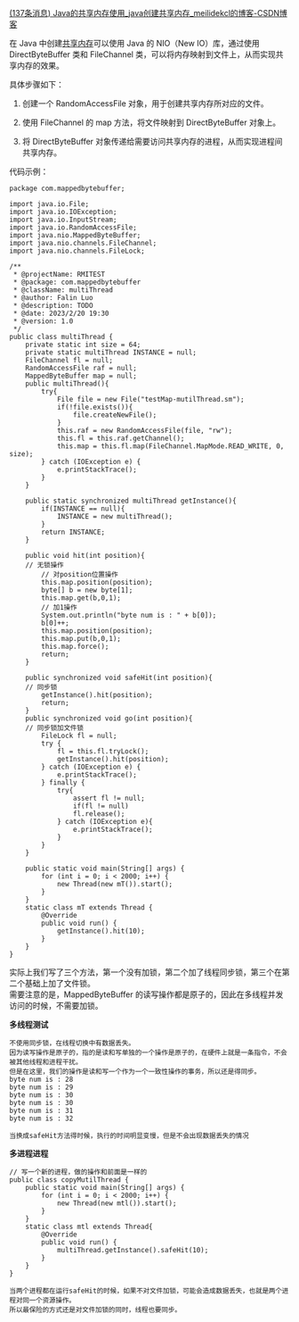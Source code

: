 [(137条消息) Java的共享内存使用\_java创建共享内存\_meilidekcl的博客-CSDN博客](https://blog.csdn.net/meilidekcl/article/details/129131495)

在 Java 中创建[共享内存](https://so.csdn.net/so/search?q=%E5%85%B1%E4%BA%AB%E5%86%85%E5%AD%98&spm=1001.2101.3001.7020)可以使用 Java 的 NIO（New IO）库，通过使用 DirectByteBuffer 类和 FileChannel 类，可以将内存映射到文件上，从而实现共享内存的效果。

具体步骤如下：

1.  创建一个 RandomAccessFile 对象，用于创建共享内存所对应的文件。

2.  使用 FileChannel 的 map 方法，将文件映射到 DirectByteBuffer 对象上。

3.  将 DirectByteBuffer 对象传递给需要访问共享内存的进程，从而实现进程间共享内存。


代码示例：

```
package com.mappedbytebuffer;

import java.io.File;
import java.io.IOException;
import java.io.InputStream;
import java.io.RandomAccessFile;
import java.nio.MappedByteBuffer;
import java.nio.channels.FileChannel;
import java.nio.channels.FileLock;

/**
 * @projectName: RMITEST
 * @package: com.mappedbytebuffer
 * @className: multiThread
 * @author: Falin Luo
 * @description: TODO
 * @date: 2023/2/20 19:30
 * @version: 1.0
 */
public class multiThread {
    private static int size = 64;
    private static multiThread INSTANCE = null;
    FileChannel fl = null;
    RandomAccessFile raf = null;
    MappedByteBuffer map = null;
    public multiThread(){
        try{
            File file = new File("testMap-mutilThread.sm");
            if(!file.exists()){
                file.createNewFile();
            }
            this.raf = new RandomAccessFile(file, "rw");
            this.fl = this.raf.getChannel();
            this.map = this.fl.map(FileChannel.MapMode.READ_WRITE, 0, size);
        } catch (IOException e) {
            e.printStackTrace();
        }
    }

    public static synchronized multiThread getInstance(){
        if(INSTANCE == null){
            INSTANCE = new multiThread();
        }
        return INSTANCE;
    }

    public void hit(int position){
    // 无锁操作
        // 对position位置操作
        this.map.position(position);
        byte[] b = new byte[1];
        this.map.get(b,0,1);
        // 加1操作
        System.out.println("byte num is : " + b[0]);
        b[0]++;
        this.map.position(position);
        this.map.put(b,0,1);
        this.map.force();
        return;
    }

    public synchronized void safeHit(int position){
    // 同步锁
        getInstance().hit(position);
        return;
    }
    public synchronized void go(int position){
    // 同步锁加文件锁
        FileLock fl = null;
        try {
            fl = this.fl.tryLock();
            getInstance().hit(position);
        } catch (IOException e) {
            e.printStackTrace();
        } finally {
            try{
                assert fl != null;
                if(fl != null)
                fl.release();
            } catch (IOException e){
                e.printStackTrace();
            }
        }
    }

    public static void main(String[] args) {
        for (int i = 0; i < 2000; i++) {
            new Thread(new mT()).start();
        }
    }
    static class mT extends Thread {
        @Override
        public void run() {
            getInstance().hit(10);
        }
    }
}

```

实际上我们写了三个方法，第一个没有加锁，第二个加了线程同步锁，第三个在第二个基础上加了文件锁。  
需要注意的是，MappedByteBuffer 的读写操作都是原子的，因此在多线程并发访问的时候，不需要加锁。

**多线程测试**

```
不使用同步锁，在线程切换中有数据丢失。
因为读写操作是原子的，指的是读和写单独的一个操作是原子的，在硬件上就是一条指令，不会被其他线程和进程干扰。
但是在这里，我们的操作是读和写一个作为一个一致性操作的事务，所以还是得同步。
byte num is : 28
byte num is : 29
byte num is : 30
byte num is : 30
byte num is : 31
byte num is : 32

当换成safeHit方法得时候，执行的时间明显变慢，但是不会出现数据丢失的情况
```

**多进程进程**

```
// 写一个新的进程，做的操作和前面是一样的
public class copyMutilThread {
    public static void main(String[] args) {
        for (int i = 0; i < 2000; i++) {
            new Thread(new mtl()).start();
        }
    }
    static class mtl extends Thread{
        @Override
        public void run() {
            multiThread.getInstance().safeHit(10);
        }
    }
}
```

```
当两个进程都在运行safeHit的时候，如果不对文件加锁，可能会造成数据丢失，也就是两个进程对同一个资源操作。
所以最保险的方式还是对文件加锁的同时，线程也要同步。
```
